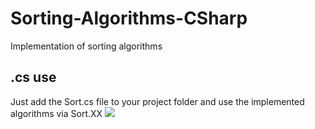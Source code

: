 # Sorting-Algorithms-CSharp
Implementation of sorting algorithms

## .cs use
Just add the Sort.cs file to your project folder and use the implemented algorithms via Sort.XX
![](tutorial2.gif)
